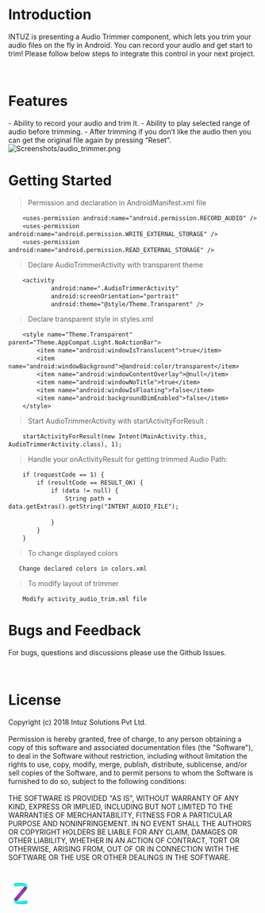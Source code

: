 <h1>Introduction</h1>

INTUZ is presenting a Audio Trimmer component, which lets you trim your audio files on the fly in Android. You can record your audio and get start to trim!
Please follow below steps to integrate this control in your next project.

<br>
<h1>Features</h1>
- Ability to record your audio and trim it.
- Ability to play selected range of audio before trimming.
- After trimming if you don’t like the audio then you can get the original file again by pressing “Reset”.


<br>
<img src="Screenshots/audiotrimmer_.gif" width=500 alt="Screenshots/audio_trimmer.png">

<h1>Getting Started</h1>

> Permission and declaration in AndroidManifest.xml file

```
    <uses-permission android:name="android.permission.RECORD_AUDIO" />
    <uses-permission android:name="android.permission.WRITE_EXTERNAL_STORAGE" />
    <uses-permission android:name="android.permission.READ_EXTERNAL_STORAGE" />
```
> Declare AudioTrimmerActivity with transparent theme

```
    <activity
            android:name=".AudioTrimmerActivity"
            android:screenOrientation="portrait"
            android:theme="@style/Theme.Transparent" />
```

> Declare transparent style in styles.xml

```
    <style name="Theme.Transparent" parent="Theme.AppCompat.Light.NoActionBar">
        <item name="android:windowIsTranslucent">true</item>
        <item name="android:windowBackground">@android:color/transparent</item>
        <item name="android:windowContentOverlay">@null</item>
        <item name="android:windowNoTitle">true</item>
        <item name="android:windowIsFloating">false</item>
        <item name="android:backgroundDimEnabled">false</item>
    </style>
```

> Start AudioTrimmerActivity with startActivityForResult :

```
    startActivityForResult(new Intent(MainActivity.this, AudioTrimmerActivity.class), 1);

```

> Handle your onActivityResult for getting trimmed Audio Path:

```
    if (requestCode == 1) {
        if (resultCode == RESULT_OK) {
            if (data != null) {
                String path = data.getExtras().getString("INTENT_AUDIO_FILE");
                
            }
        }
    }
```

> To change displayed colors

```
   Change declared colors in colors.xml
```
> To modify layout of trimmer

```
    Modify activity_audio_trim.xml file
```

<h1>Bugs and Feedback</h1>

For bugs, questions and discussions please use the Github Issues.

<br>
<h1>License</h1>

Copyright (c) 2018 Intuz Solutions Pvt Ltd.
<br><br>
Permission is hereby granted, free of charge, to any person obtaining a copy of this software and associated documentation files (the "Software"), to deal in the Software without restriction, including without limitation the rights to use, copy, modify, merge, publish, distribute, sublicense, and/or sell copies of the Software, and to permit persons to whom the Software is furnished to do so, subject to the following conditions:
<br><br>
THE SOFTWARE IS PROVIDED "AS IS", WITHOUT WARRANTY OF ANY KIND, EXPRESS OR IMPLIED, INCLUDING BUT NOT LIMITED TO THE WARRANTIES OF MERCHANTABILITY, FITNESS FOR A PARTICULAR PURPOSE AND NONINFRINGEMENT. IN NO EVENT SHALL THE AUTHORS OR COPYRIGHT HOLDERS BE LIABLE FOR ANY CLAIM, DAMAGES OR OTHER LIABILITY, WHETHER IN AN ACTION OF CONTRACT, TORT OR OTHERWISE, ARISING FROM, OUT OF OR IN CONNECTION WITH THE SOFTWARE OR THE USE OR OTHER DEALINGS IN THE SOFTWARE.

<h1></h1>
<a href="http://www.intuz.com">
<img src="Screenshots/logo.jpg">
</a>
